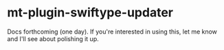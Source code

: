 # mt-plugin-swiftype-updater

Docs forthcoming (one day).  If you're interested in using this, let me know and I'll see about polishing it up.
